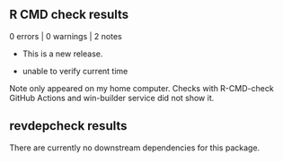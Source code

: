## R CMD check results

0 errors | 0 warnings | 2 notes

* This is a new release.

* unable to verify current time

Note only appeared on my home computer. 
Checks with R-CMD-check GitHub Actions and win-builder service did not show it.

## revdepcheck results

There are currently no downstream dependencies for this package.

